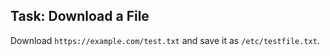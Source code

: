 ## Task: Download a File
Download `https://example.com/test.txt` and save it as `/etc/testfile.txt`.
